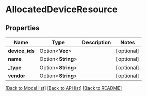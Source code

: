 # AllocatedDeviceResource

## Properties

Name | Type | Description | Notes
------------ | ------------- | ------------- | -------------
**device_ids** | Option<**Vec<String>**> |  | [optional]
**name** | Option<**String**> |  | [optional]
**_type** | Option<**String**> |  | [optional]
**vendor** | Option<**String**> |  | [optional]

[[Back to Model list]](../README.md#documentation-for-models) [[Back to API list]](../README.md#documentation-for-api-endpoints) [[Back to README]](../README.md)


